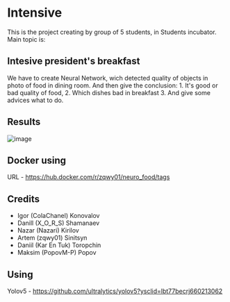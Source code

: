 # Intensive

This is the project creating by group of 5 students, in Students incubator. Main topic is:

## Intesive president's breakfast

We have to create Neural Network, wich detected quality of objects in photo of food in dining room. And then give the conclusion: 1. It's good or bad quality of food, 2. Which dishes bad in breakfast 3. And give some advices what to do.

## Results

![image](https://user-images.githubusercontent.com/47081014/209091797-7d448fb2-a1b2-4603-a179-885efe1f9f10.png)

## Docker using

URL - https://hub.docker.com/r/zqwy01/neuro_food/tags

## Credits

- Igor    (ColaChanel)  Konovalov
- Danill  (X_O_R_S)     Shamanaev 
- Nazar   (Nazari)      Kirilov
- Artem   (zqwy01)      Sinitsyn
- Daniil  (Kar En Tuk)  Toropchin
- Maksim  (PopovM-P)    Popov

## Using

Yolov5 - https://github.com/ultralytics/yolov5?ysclid=lbt77becrj660213062



